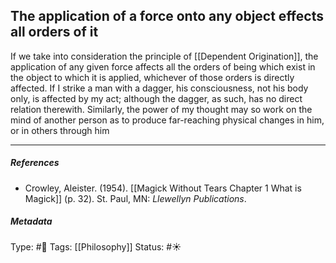 ## The application of a force onto any object effects all orders of it # 

If we take into consideration the principle of  [[Dependent Origination]], the application of any given force affects all the orders of being which exist in the object to which it is applied, whichever of those orders is directly affected. If I strike a man with a dagger, his consciousness, not his body only, is affected by my act; although the dagger, as such, has no direct relation therewith. Similarly, the power of my thought may so work on the mind of another person as to produce far-reaching physical changes in him, or in others through him

___

##### References

- Crowley, Aleister. (1954). [[Magick Without Tears Chapter 1 What is Magick]] (p. 32). St. Paul, MN: _Llewellyn Publications_.

##### Metadata

Type: #🔴 
Tags: [[Philosophy]]
Status: #☀️ 